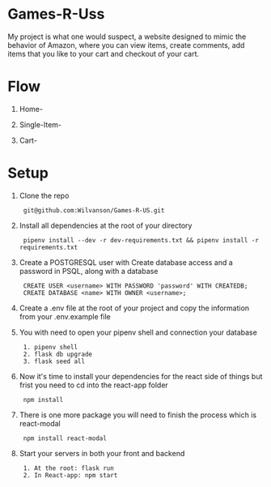 # Games-R-Uss
My project is what one would suspect, a website designed to mimic the behavior of Amazon, where you can view items, create comments, add items that you like to your cart and checkout of your cart.

# Flow
 1. Home-
    ![]()
 2. Single-Item-

 3. Cart- 
# Setup
1. Clone the repo

        git@github.com:Wilvanson/Games-R-US.git

2. Install all dependencies at the root of your directory

    
        pipenv install --dev -r dev-requirements.txt && pipenv install -r requirements.txt
      

3. Create a POSTGRESQL user with Create database access and a password in PSQL, along with a database 

        CREATE USER <username> WITH PASSWORD 'password' WITH CREATEDB;
        CREATE DATABASE <name> WITH OWNER <username>;

4. Create a .env file at the root of your project and copy the information from your .env.example file

5. You with need to open your pipenv shell and connection your database

        1. pipenv shell
        2. flask db upgrade
        3. flask seed all

6. Now it's time to install your dependencies for the react side of things but frist you need to cd into the react-app folder

        npm install 

7. There is one more package you will need to finish the process which is react-modal

        npm install react-modal

8. Start your servers in both your front and backend 

        1. At the root: flask run
        2. In React-app: npm start